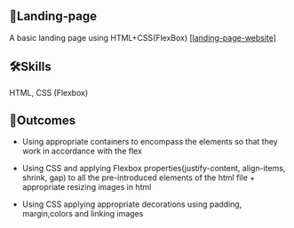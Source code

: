 ## 🙋Landing-page
A basic landing page using HTML+CSS(FlexBox)
[[landing-page-website]](https://mathdebate09.github.io/landing-page/)



## 🛠Skills 
HTML,
CSS (Flexbox)


## 💭Outcomes

- Using appropriate containers to encompass the elements so that they work in accordance with the flex

- Using CSS and applying Flexbox properties(justify-content, align-items, shrink, gap) to all the pre-introduced elements of the html file + appropriate resizing images in html

- Using CSS applying appropriate decorations using padding, margin,colors and linking images

